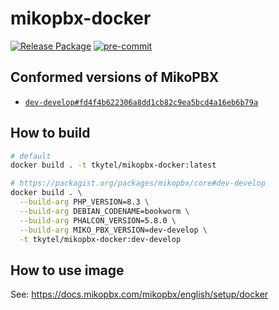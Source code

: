 # mikopbx-docker

[![Release Package](
  <https://github.com/tkytel/mikopbx-docker/actions/workflows/release.yaml/badge.svg>
  )](
  <https://github.com/tkytel/mikopbx-docker/actions/workflows/release.yaml>
) [![pre-commit](
  <https://github.com/tkytel/mikopbx-docker/actions/workflows/pre-commit.yaml/badge.svg>
  )](
  <https://github.com/tkytel/mikopbx-docker/actions/workflows/pre-commit.yaml>
)

## Conformed versions of MikoPBX

- [`dev-develop#fd4f4b622306a8dd1cb82c9ea5bcd4a16eb6b79a`](https://github.com/mikopbx/Core/tree/fd4f4b622306a8dd1cb82c9ea5bcd4a16eb6b79a)

## How to build

```bash
# default
docker build . -t tkytel/mikopbx-docker:latest

# https://packagist.org/packages/mikopbx/core#dev-develop
docker build . \
  --build-arg PHP_VERSION=8.3 \
  --build-arg DEBIAN_CODENAME=bookworm \
  --build-arg PHALCON_VERSION=5.8.0 \
  --build-arg MIKO_PBX_VERSION=dev-develop \
  -t tkytel/mikopbx-docker:dev-develop
```

<!--

```bash
# https://packagist.org/packages/mikopbx/core#2024.1.114
docker build . \
  --build-arg PHP_VERSION=7.4 \
  --build-arg DEBIAN_CODENAME=buster \
  --build-arg PHALCON_VERSION=4.1.3 \
  --build-arg MIKO_PBX_VERSION=2024.1.114 \
  -t tkytel/mikopbx-docker:2024.1.114
```

-->

## How to use image

See: <https://docs.mikopbx.com/mikopbx/english/setup/docker>
